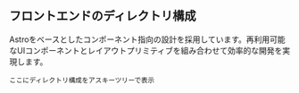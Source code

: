 ## フロントエンドのディレクトリ構成

Astroをベースとしたコンポーネント指向の設計を採用しています。再利用可能なUIコンポーネントとレイアウトプリミティブを組み合わせて効率的な開発を実現します。

```
ここにディレクトリ構成をアスキーツリーで表示
```
